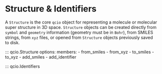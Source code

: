 # Structure & Identifiers

A `Structure` is the core `qcio` object for representing a molecule or molecular super structure in 3D space. `Structure` objects can be created directly from `symbol` and `geometry` information (geometry must be in `Bohr`), from SMILES strings, from `xyz` files, or opened from `Structure` objects previously saved to disk.

::: qcio.Structure
    options:
        members:
            - from_smiles
            - from_xyz
            - to_smiles
            - to_xyz
            - add_smiles
            - add_identifier

::: qcio.Identifiers

